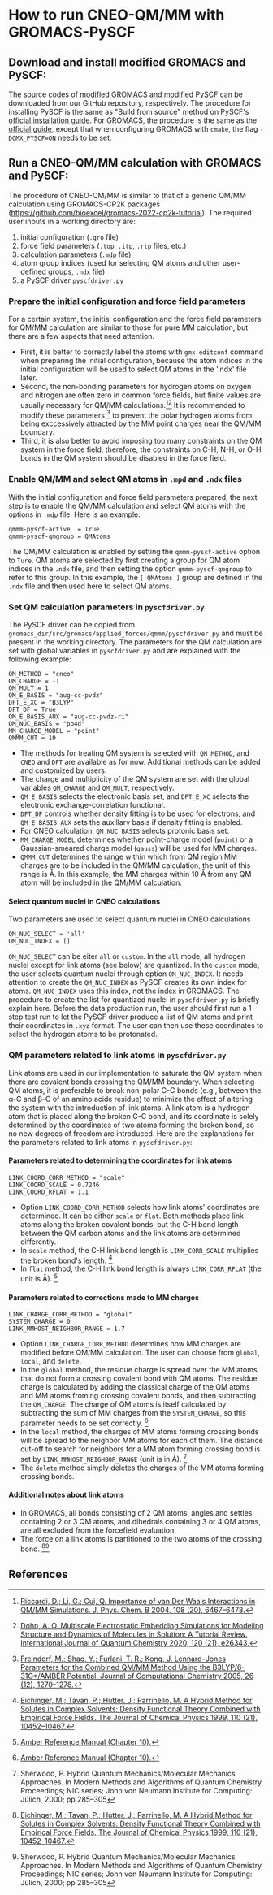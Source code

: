 # How to run CNEO-QM/MM with GROMACS-PySCF

## Download and install modified GROMACS and PySCF:

The source codes of [modified GROMACS](https://github.com/theorychemyang/gromacs) and [modified PySCF](https://github.com/theorychemyang/pyscf) can be downloaded from our GitHub repository, respectively. The procedure for installing PySCF is the same as "Build from source" method on PySCF's [official installation guide](https://pyscf.org/install.html#build-from-source). For GROMACS, the procedure is the same as the [official guide](https://manual.gromacs.org/current/install-guide/), except that when configuring GROMACS with `cmake`, the flag `-DGMX_PYSCF=ON` needs to be set.

## Run a CNEO-QM/MM calculation with GROMACS and PySCF:

The procedure of CNEO-QM/MM is similar to that of a generic QM/MM calculation using GROMACS-CP2K packages (https://github.com/bioexcel/gromacs-2022-cp2k-tutorial). The required user inputs in a working directory are: 
1. initial configuration (`.gro` file)
2. force field parameters (`.top`, `.itp`, `.rtp` files, etc.)
3. calculation parameters (`.mdp` file)
4. atom group indices (used for selecting QM atoms and other user-defined groups, `.ndx` file)
5. a PySCF driver `pyscfdriver.py`

### Prepare the initial configuration and force field parameters
For a certain system, the initial configuration and the force field parameters for QM/MM calculation are similar to those for pure MM calculation, but there are a few aspects that need attention. 
* First, it is better to correctly label the atoms with `gmx editconf` command when preparing the initial configuration, because the atom indices in the initial configuration will be used to select QM atoms in the '.ndx' file later. 
* Second, the non-bonding parameters for hydrogen atoms on oxygen and nitrogen are often zero in common force fields, but finite values are usually necessary for QM/MM calculations.[^1][^2] It is recommended to modify these parameters [^3] to prevent the polar hydrogen atoms from being exccessively attracted by the MM point charges near the QM/MM boundary.
* Third, it is also better to avoid imposing too many constraints on the QM system in the force field, therefore, the constraints on C-H, N-H, or O-H bonds in the QM system should be disabled in the force field.

### Enable QM/MM and select QM atoms in `.mpd` and `.ndx` files
With the initial configuration and force field parameters prepared, the next step is to enable the QM/MM calculation and select QM atoms with the options in `.mdp` file. Here is an example:

    qmmm-pyscf-active  = True
    qmmm-pyscf-qmgroup = QMAtoms

The QM/MM calculation is enabled by setting the `qmmm-pyscf-active` option to `Ture`. QM atoms are selected by first creating a group for QM atom indices in the `.ndx` file, and then setting the option `qmmm-pyscf-qmgroup` to refer to this group. In this example, the `[ QMAtoms ]` group are defined in the `.ndx` file and then used here to select QM atoms.

### Set QM calculation parameters in `pyscfdriver.py`
The PySCF driver can be copied from `gromacs_dir/src/gromacs/applied_forces/qmmm/pyscfdriver.py` and must be present in the working directory. The parameters for the QM calculation are set with global variables in `pyscfdriver.py` and are explained with the following example:

    QM_METHOD = "cneo"
    QM_CHARGE = -1
    QM_MULT = 1
    QM_E_BASIS = "aug-cc-pvdz"
    DFT_E_XC = "B3LYP"
    DFT_DF = True
    QM_E_BASIS_AUX = "aug-cc-pvdz-ri"
    QM_NUC_BASIS = "pb4d"
    MM_CHARGE_MODEL = "point"
    QMMM_CUT = 10

* The methods for treating QM system is selected with `QM_METHOD`, and `CNEO` and `DFT` are available as for now. Additional methods can be added and customized by users. 
* The charge and multiplicity of the QM system are set with the global variables `QM_CHARGE` and `QM_MULT`, respectively. 
* `QM_E_BASIS` selects the electronic basis set, and `DFT_E_XC` selects the electronic exchange-correlation functional. 
* `DFT_DF` controls whether density fitting is to be used for electrons, and `QM_E_BASIS_AUX` sets the auxillary basis if density fitting is enabled.
* For CNEO calculation, `QM_NUC_BASIS` selects protonic basis set.
* `MM_CHARGE_MODEL` determines whether point-charge model (`point`) or a Gaussian-smeared charge model (`gauss`) will be used for MM charges. 
* `QMMM_CUT` determines the range within which from QM region MM charges are to be included in the QM/MM calculation, the unit of this range is Å. In this example, the MM charges within 10 Å from any QM atom will be included in the QM/MM calculation.

#### Select quantum nuclei in CNEO calculations
Two parameters are used to select quantum nuclei in CNEO calculations

    QM_NUC_SELECT = 'all'
    QM_NUC_INDEX = []

`QM_NUC_SELECT` can be eiter `all` or `custom`. In the `all` mode, all hydrogen nuclei except for link atoms (see below) are quantized. In the `custom` mode, the user selects quantum nuclei through option `QM_NUC_INDEX`. It needs attention to create the `QM_NUC_INDEX` as PySCF creates its own index for atoms. `QM_NUC_INDEX` uses this index, not the index in GROMACS.
The procedure to create the list for quantized nuclei in `pyscfdriver.py` is briefly explain here. Before the data production run, the user should first run a 1-step test run to let the PySCF driver produce a list of QM atoms and print their coordinates in `.xyz` format. The user can then use these coordinates to select the hydrogen atoms to be protonated.

### QM parameters related to link atoms in `pyscfdriver.py`
Link atoms are used in our implementation to saturate the QM system when there are covalent bonds crossing the QM/MM boundary. When selecting QM atoms, it is preferable to break non-polar C-C bonds (e.g., between the α-C and β-C of an amino acide residue) to minimize the effect of altering the system with the introduction of link atoms. A link atom is a hydrogon atom that is placed along the broken C-C bond, and its coordinate is solely determined by the coordinates of two atoms forming the broken bond, so no new degrees of freedom are introduced. Here are the explanations for the parameters related to link atoms in `pyscfdriver.py`:

#### Parameters related to determining the coordinates for link atoms

    LINK_COORD_CORR_METHOD = "scale"
    LINK_COORD_SCALE = 0.7246
    LINK_COORD_RFLAT = 1.1

* Option `LINK_COORD_CORR_METHOD` selects how link atoms' coordinates are determined. It can be either `scale` or `flat`. Both methods place link atoms along the broken covalent bonds, but the C-H bond length between the QM carbon atoms and the link atoms are determined differently.
* In `scale` method, the C-H link bond length is `LINK_CORR_SCALE` multiplies the broken bond's length. [^4]
* In `flat` method, the C-H link bond length is always `LINK_CORR_RFLAT` (the unit is Å). [^5]

#### Parameters related to corrections made to MM charges 

    LINK_CHARGE_CORR_METHOD = "global"
    SYSTEM_CHARGE = 0
    LINK_MMHOST_NEIGHBOR_RANGE = 1.7

* Option `LINK_CHARGE_CORR_METHOD` determines how MM charges are modified before QM/MM calculation. The user can choose from `global`, `local`, and `delete`. 
* In the `global` method, the residue charge is spread over the MM atoms that do not form a crossing covalent bond with QM atoms. The residue charge is calculated by adding the classical charge of the QM atoms and MM atoms froming crossing covalent bonds, and then subtracting the `QM_CHARGE`. The charge of QM atoms is itself calculated by subtracting the sum of MM charges from the `SYSTEM_CHARGE`, so this parameter needs to be set correctly. [^5]
* In the `local` method, the charges of MM atoms forming crossing bonds will be spread to the neighbor MM atoms for each of them. The distance cut-off to search for neighbors for a MM atom forming crossing bond is set by `LINK_MMHOST_NEIGHBOR_RANGE` (unit is in Å). [^6]
* The `delete` method simply deletes the charges of the MM atoms forming crossing bonds.

 #### Additional notes about link atoms
 * In GROMACS, all bonds consisting of 2 QM atoms, angles and settles containing 2 or 3 QM atoms, and dihedrals containing 3 or 4 QM atoms, are all excluded from the forcefield evaluation.
 * The force on a link atoms is partitioned to the two atoms of the crossing bond. [^4][^6]


## References

[^1]: [Riccardi, D.; Li, G.; Cui, Q. Importance of van Der Waals Interactions in QM/MM Simulations. J. Phys. Chem. B 2004, 108 (20), 6467–6478.](https://doi.org/10.1021/jp037992q)

[^2]: [Dohn, A. O. Multiscale Electrostatic Embedding Simulations for Modeling Structure and Dynamics of Molecules in Solution: A Tutorial Review. International Journal of Quantum Chemistry 2020, 120 (21), e26343.](https://doi.org/10.1002/qua.26343)

[^3]: [Freindorf, M.; Shao, Y.; Furlani, T. R.; Kong, J. Lennard–Jones Parameters for the Combined QM/MM Method Using the B3LYP/6-31G*/AMBER Potential. Journal of Computational Chemistry 2005, 26 (12), 1270–1278.](https://doi.org/10.1002/jcc.20264)

[^4]: [Eichinger, M.; Tavan, P.; Hutter, J.; Parrinello, M. A Hybrid Method for Solutes in Complex Solvents: Density Functional Theory Combined with Empirical Force Fields. The Journal of Chemical Physics 1999, 110 (21), 10452–10467.](https://doi.org/10.1063/1.479049)

[^5]: [Amber Reference Manual (Chapter 10).](https://ambermd.org/doc12/Amber24.pdf)

[^6]: Sherwood, P. Hybrid Quantum Mechanics/Molecular Mechanics Approaches. In Modern Methods and Algorithms of Quantum Chemistry Proceedings; NIC series; John von Neumann Institute for Computing: Jülich, 2000; pp 285–305

